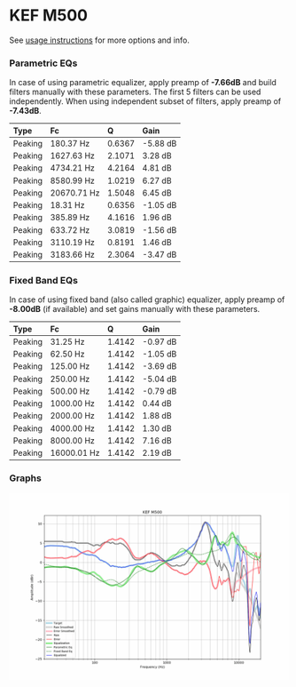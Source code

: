 # KEF M500
See [usage instructions](https://github.com/jaakkopasanen/AutoEq#usage) for more options and info.

### Parametric EQs
In case of using parametric equalizer, apply preamp of **-7.66dB** and build filters manually
with these parameters. The first 5 filters can be used independently.
When using independent subset of filters, apply preamp of **-7.43dB**.

| Type    | Fc          |      Q | Gain     |
|:--------|:------------|:-------|:---------|
| Peaking | 180.37 Hz   | 0.6367 | -5.88 dB |
| Peaking | 1627.63 Hz  | 2.1071 | 3.28 dB  |
| Peaking | 4734.21 Hz  | 4.2164 | 4.81 dB  |
| Peaking | 8580.99 Hz  | 1.0219 | 6.27 dB  |
| Peaking | 20670.71 Hz | 1.5048 | 6.45 dB  |
| Peaking | 18.31 Hz    | 0.6356 | -1.05 dB |
| Peaking | 385.89 Hz   | 4.1616 | 1.96 dB  |
| Peaking | 633.72 Hz   | 3.0819 | -1.56 dB |
| Peaking | 3110.19 Hz  | 0.8191 | 1.46 dB  |
| Peaking | 3183.66 Hz  | 2.3064 | -3.47 dB |

### Fixed Band EQs
In case of using fixed band (also called graphic) equalizer, apply preamp of **-8.00dB**
(if available) and set gains manually with these parameters.

| Type    | Fc          |      Q | Gain     |
|:--------|:------------|:-------|:---------|
| Peaking | 31.25 Hz    | 1.4142 | -0.97 dB |
| Peaking | 62.50 Hz    | 1.4142 | -1.05 dB |
| Peaking | 125.00 Hz   | 1.4142 | -3.69 dB |
| Peaking | 250.00 Hz   | 1.4142 | -5.04 dB |
| Peaking | 500.00 Hz   | 1.4142 | -0.79 dB |
| Peaking | 1000.00 Hz  | 1.4142 | 0.44 dB  |
| Peaking | 2000.00 Hz  | 1.4142 | 1.88 dB  |
| Peaking | 4000.00 Hz  | 1.4142 | 1.30 dB  |
| Peaking | 8000.00 Hz  | 1.4142 | 7.16 dB  |
| Peaking | 16000.01 Hz | 1.4142 | 2.19 dB  |

### Graphs
![](./KEF%20M500.png)